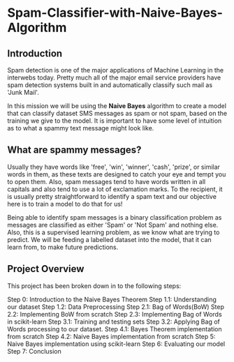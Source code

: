 # Spam-Classifier-with-Naive-Bayes-Algorithm

## Introduction

Spam detection is one of the major applications of Machine Learning in the interwebs today. Pretty much all of the major email service providers have spam detection systems built in and automatically classify such mail as 'Junk Mail'.

In this mission we will be using the **Naive Bayes** algorithm to create a model that can classify dataset SMS messages as spam or not spam, based on the training we give to the model. It is important to have some level of intuition as to what a spammy text message might look like.

## What are spammy messages?

Usually they have words like 'free', 'win', 'winner', 'cash', 'prize', or similar words in them, as these texts are designed to catch your eye and tempt you to open them. Also, spam messages tend to have words written in all capitals and also tend to use a lot of exclamation marks. To the recipient, it is usually pretty straightforward to identify a spam text and our objective here is to train a model to do that for us!

Being able to identify spam messages is a binary classification problem as messages are classified as either 'Spam' or 'Not Spam' and nothing else. Also, this is a supervised learning problem, as we know what are trying to predict. We will be feeding a labelled dataset into the model, that it can learn from, to make future predictions.

## Project Overview
This project has been broken down in to the following steps:

Step 0: Introduction to the Naive Bayes Theorem
Step 1.1: Understanding our dataset
Step 1.2: Data Preprocessing
Step 2.1: Bag of Words(BoW)
Step 2.2: Implementing BoW from scratch
Step 2.3: Implementing Bag of Words in scikit-learn
Step 3.1: Training and testing sets
Step 3.2: Applying Bag of Words processing to our dataset.
Step 4.1: Bayes Theorem implementation from scratch
Step 4.2: Naive Bayes implementation from scratch
Step 5: Naive Bayes implementation using scikit-learn
Step 6: Evaluating our model
Step 7: Conclusion
